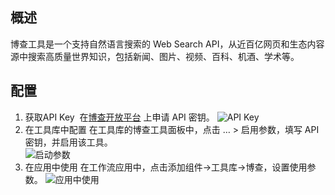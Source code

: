 ## 概述

博查工具是一个支持自然语言搜索的 Web Search API，从近百亿网页和生态内容源中搜索高质量世界知识，包括新闻、图片、视频、百科、机酒、学术等。


## 配置

1. 获取API Key 
在[博查开放平台](https://open.bochaai.com/overview) 上申请 API 密钥。
![API Key](/ui/fx/img/bocha_APIKey.jpg)
2. 在工具库中配置
在工具库的博查工具面板中，点击 … > 启用参数，填写 API 密钥，并启用该工具。   
![启动参数](/ui/fx/img/bocha_setting.jpg)
3. 在应用中使用
在工作流应用中，点击添加组件->工具库->博查，设置使用参数。
![应用中使用](/ui/fx/img/bocha_app_used.jpg)
